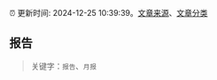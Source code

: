 :alarm_clock: 更新时间: 2024-12-25 10:39:39。[文章来源](/README.md)、[文章分类](/TAGS.md)

## 报告


> 关键字：`报告`、`月报`



